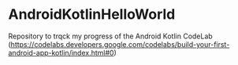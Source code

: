 # AndroidKotlinHelloWorld
Repository to trqck my progress of the Android Kotlin CodeLab (https://codelabs.developers.google.com/codelabs/build-your-first-android-app-kotlin/index.html#0)
